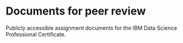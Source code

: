 # Documents for peer review
Publicly accessible assignment documents for the IBM Data Science Professional Certificate.
